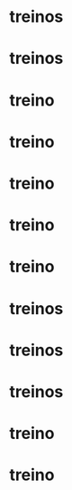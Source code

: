 # treinos
# treinos
# treino
# treino
# treino
# treino
# treino
# treinos
# treinos
# treinos
# treino
# treino

